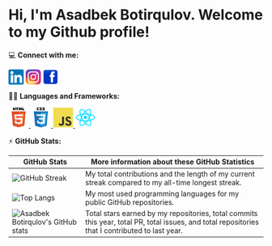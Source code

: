 <h1 align=>Hi, I'm Asadbek Botirqulov. Welcome to my Github profile!</h1>

💻&nbsp;<b>Connect with me:</b>
<p align="left">
<a href="https://www.linkedin.com/in/asadbek-botirqulov-755627269/" target="blank"><img align="center" src="https://github.com/asadbekdev07/asadbekdev07/blob/main/logo/linkedln_logo.png" alt="asadbekdev07" height="30" width="30" /></a>
<a href="https://www.instagram.com/asadbek_botirqulov/" target="blank"><img align="center" src="https://github.com/asadbekdev07/asadbekdev07/blob/main/logo/instagram_logo.png" alt="asadbekdev07" height="30" width="30" /></a>
<a href="https://www.facebook.com/profile.php?id=100035496272420" target="blank"><img align="center" src="https://github.com/asadbekdev07/asadbekdev07/blob/main/logo/logo-facebook-facebook-logo-transparent-png-pictures-icons-and-0.png" alt="asadbekdev07" height="30" width="30" /></a>

👨‍💻&nbsp;<b>Languages and Frameworks:</b>
 <p align="left">
  <a href="https://www.w3schools.com/html5/" target="_blank" rel="noreferrer"> <img src="https://raw.githubusercontent.com/devicons/devicon/master/icons/html5/html5-original-wordmark.svg" alt="html5" width="40" height="40"/> </a>
  <a href="https://www.w3schools.com/css/" target="_blank" rel="noreferrer"> <img src="https://raw.githubusercontent.com/devicons/devicon/master/icons/css3/css3-original-wordmark.svg" alt="css3" width="40" height="40"/> </a>
   <a href="https://www.w3schools.com/js/" target="_blank" rel="noreferrer"> <img src="https://raw.githubusercontent.com/devicons/devicon/1119b9f84c0290e0f0b38982099a2bd027a48bf1/icons/javascript/javascript-original.svg" alt="js" width="40" height="40"/> </a>
   <a href="https://www.w3schools.com/react/" target="_blank" rel="noreferrer"> <img src="https://github.com/asadbekdev07/asadbekdev07/blob/main/logo/pngwing.com.png" alt="js" width="40" height="40"/> </a>

   ⚡&nbsp;<b style="text-align:center">GitHub Stats:</b>
  
<!-- TABLE -->
| GitHub Stats | More information about these GitHub Statistics |
|---|---|
| ![GitHub Streak](https://github-readme-streak-stats.herokuapp.com/?user=asadbekdev07&count_private=true&show_icons=true&custom_title=Github&theme=tokyonight&bg_color=0,000000,130F40&layout=compact&border_radius=8) | My total contributions and the length of my current streak compared to my all-time longest streak.  |
| ![Top Langs](https://github-readme-stats.vercel.app/api/top-langs/?username=asadbekdev07&count_private=true&theme=tokyonight&bg_color=0,000000,130F40&layout=compact&border_radius=8&langs_count=20&hide=swift) | My most used programming languages for my public GitHub repositories. |
| ![Asadbek Botirqulov's GitHub stats](https://github-readme-stats.vercel.app/api?username=asadbekdev07&show_icons=true&count_private=true&theme=tokyonight&bg_color=0,000000,130F40&layout=compact&border_radius=10) | Total stars earned by my repositories, total commits this year, total PR, total issues, and total repositories that I contributed to last year. |

